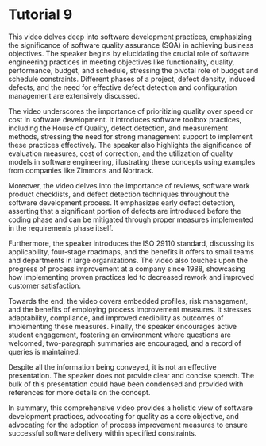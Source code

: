 # Tutorial 9

This video delves deep into software development practices, emphasizing the significance of software quality assurance (SQA) in achieving business objectives. The speaker begins by elucidating the crucial role of software engineering practices in meeting objectives like functionality, quality, performance, budget, and schedule, stressing the pivotal role of budget and schedule constraints. Different phases of a project, defect density, induced defects, and the need for effective defect detection and configuration management are extensively discussed.

The video underscores the importance of prioritizing quality over speed or cost in software development. It introduces software toolbox practices, including the House of Quality, defect detection, and measurement methods, stressing the need for strong management support to implement these practices effectively. The speaker also highlights the significance of evaluation measures, cost of correction, and the utilization of quality models in software engineering, illustrating these concepts using examples from companies like Zimmons and Nortrack.

Moreover, the video delves into the importance of reviews, software work product checklists, and defect detection techniques throughout the software development process. It emphasizes early defect detection, asserting that a significant portion of defects are introduced before the coding phase and can be mitigated through proper measures implemented in the requirements phase itself.

Furthermore, the speaker introduces the ISO 29110 standard, discussing its applicability, four-stage roadmaps, and the benefits it offers to small teams and departments in large organizations. The video also touches upon the progress of process improvement at a company since 1988, showcasing how implementing proven practices led to decreased rework and improved customer satisfaction.

Towards the end, the video covers embedded profiles, risk management, and the benefits of employing process improvement measures. It stresses adaptability, compliance, and improved credibility as outcomes of implementing these measures. Finally, the speaker encourages active student engagement, fostering an environment where questions are welcomed, two-paragraph summaries are encouraged, and a record of queries is maintained.

Despite all the information being conveyed, it is not an effective presentation. The speaker does not provide clear and concise speech. The bulk of this presentation could have been condensed and provided with references for more details on the concept.

In summary, this comprehensive video provides a holistic view of software development practices, advocating for quality as a core objective, and advocating for the adoption of process improvement measures to ensure successful software delivery within specified constraints.